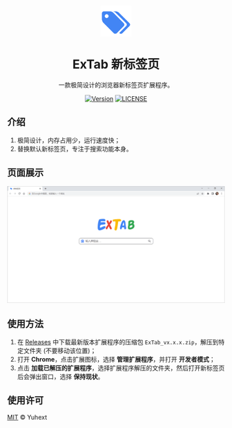 <p align="center"><img src="./static/extab-logo.png" alt="ExTab Logo" width="72" /></p>

<h1 align="center">ExTab 新标签页</h1>

<p align="center">一款极简设计的浏览器新标签页扩展程序。</p>

<p align="center">
<a href="https://github.com/yuhext/extab/releases/latest"><img alt="Version" src="https://img.shields.io/github/manifest-json/v/yuhext/extab?color=brightgreen&label=ExTab&logo=google-chrome&style=flat-square"></a>
<a href="LICENSE"><img alt="LICENSE" src="https://img.shields.io/github/license/yuhext/extab?color=blue&style=flat-square"></a>
</p>

## 介绍

1. 极简设计，内存占用少，运行速度快；
2. 替换默认新标签页，专注于搜索功能本身。

## 页面展示

<p align="center"><img src="./static/extab-demo.png" alt="ExTab Demo" width="750" /></p>

## 使用方法

1. 在 [Releases](https://github.com/yuhext/extab/releases/latest) 中下载最新版本扩展程序的压缩包 `ExTab_vx.x.x.zip`，解压到特定文件夹 (不要移动该位置)；
2. 打开 **Chrome**，点击扩展图标，选择 **管理扩展程序**，并打开 **开发者模式**；
3. 点击 **加载已解压的扩展程序**，选择扩展程序解压的文件夹，然后打开新标签页后会弹出窗口，选择 **保持现状**。

## 使用许可

[MIT](LICENSE) © Yuhext